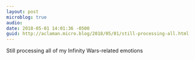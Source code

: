```yaml
---
layout: post
microblog: true
audio: 
date: 2018-05-01 14:01:36 -0500
guid: http://aclaman.micro.blog/2018/05/01/still-processing-all.html
---
```

Still processing all of my Infinity Wars-related emotions 
